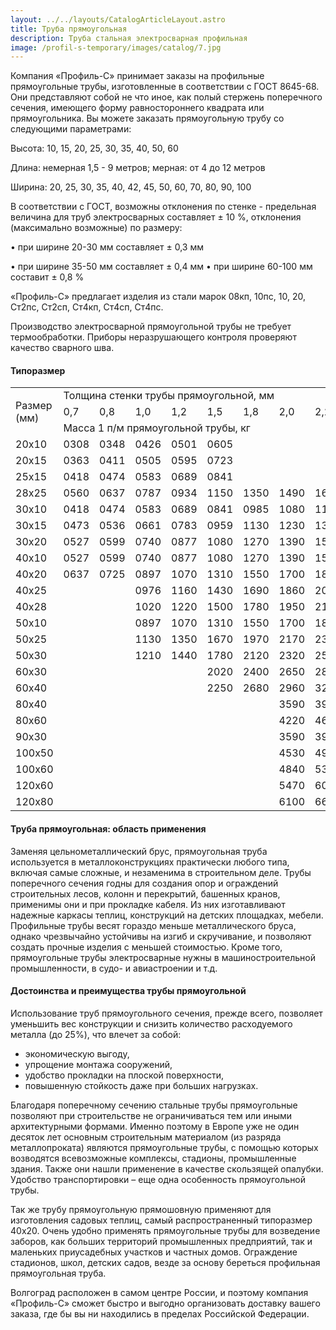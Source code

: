 ```yaml
---
layout: ../../layouts/CatalogArticleLayout.astro
title: Труба прямоугольная
description: Труба стальная электросварная профильная
image: /profil-s-temporary/images/catalog/7.jpg
---
```


Компания «Профиль-С» принимает заказы на профильные прямоугольные трубы, изготовленные в соответствии с ГОСТ 8645-68. Они представляют собой не что иное, как полый стержень поперечного сечения, имеющего форму равностороннего квадрата или прямоугольника. Вы можете заказать прямоугольную трубу со следующими параметрами:

Высота: 10, 15, 20, 25, 30, 35, 40, 50, 60

Длина: немерная 1,5 - 9 метров; мерная: от 4 до 12 метров

Ширина: 20, 25, 30, 35, 40, 42, 45, 50, 60, 70, 80, 90, 100

В соответствии с ГОСТ, возможны отклонения по стенке - предельная величина для труб электросварных составляет ± 10 %, отклонения (максимально возможные) по размеру:

• при ширине 20-30 мм составляет ± 0,3 мм

• при ширине 35-50 мм составляет ± 0,4 мм • при ширине 60-100 мм составит ± 0,8 %

«Профиль-С» предлагает изделия из стали марок 08кп, 10пс, 10, 20, Ст2пс, Ст2сп, Ст4кп, Ст4сп, Ст4пс.

Производство электросварной прямоугольной трубы не требует термообработки. Приборы неразрушающего контроля проверяют качество сварного шва.

#### Типоразмер

<div class="table-container">
<table>
<tbody>
<tr>
<td height="60" rowspan="3">Размер (мм)</td>
<td colspan="14">Толщина стенки трубы прямоугольной, мм</td>
</tr>
<tr>
<td>0,7</td>
<td>0,8</td>
<td>1,0</td>
<td>1,2</td>
<td>1,5</td>
<td>1,8</td>
<td>2,0</td>
<td>2,2</td>
<td>2,5</td>
<td>2,8</td>
<td>3,0</td>
<td>3,2</td>
<td>3,5</td>
<td>4,0</td>
</tr>
<tr>
<td colspan="14">Масса 1 п/м прямоугольной трубы, кг</td>
</tr>
<tr>
<td>20x10</td>
<td>0308</td>
<td>0348</td>
<td>0426</td>
<td>0501</td>
<td>0605</td>
<td></td>
<td></td>
<td></td>
<td></td>
<td></td>
<td></td>
<td></td>
<td></td>
<td></td>
</tr>
<tr>
<td>20x15</td>
<td>0363</td>
<td>0411</td>
<td>0505</td>
<td>0595</td>
<td>0723</td>
<td></td>
<td></td>
<td></td>
<td></td>
<td></td>
<td></td>
<td></td>
<td></td>
<td></td>
</tr>
<tr>
<td>25x15</td>
<td>0418</td>
<td>0474</td>
<td>0583</td>
<td>0689</td>
<td>0841</td>
<td></td>
<td></td>
<td></td>
<td></td>
<td></td>
<td></td>
<td></td>
<td></td>
<td></td>
</tr>
<tr>
<td>28x25</td>
<td>0560</td>
<td>0637</td>
<td>0787</td>
<td>0934</td>
<td>1150</td>
<td>1350</td>
<td>1490</td>
<td>1620</td>
<td>1,80</td>
<td></td>
<td></td>
<td></td>
<td></td>
<td></td>
</tr>
<tr>
<td>30x10</td>
<td>0418</td>
<td>0474</td>
<td>0583</td>
<td>0689</td>
<td>0841</td>
<td>0985</td>
<td>1080</td>
<td>1160</td>
<td>1,29</td>
<td></td>
<td></td>
<td></td>
<td></td>
<td></td>
</tr>
<tr>
<td>30x15</td>
<td>0473</td>
<td>0536</td>
<td>0661</td>
<td>0783</td>
<td>0959</td>
<td>1130</td>
<td>1230</td>
<td>1340</td>
<td>1,49</td>
<td></td>
<td></td>
<td></td>
<td></td>
<td></td>
</tr>
<tr>
<td>30х20</td>
<td>0527</td>
<td>0599</td>
<td>0740</td>
<td>0877</td>
<td>1080</td>
<td>1270</td>
<td>1390</td>
<td>1510</td>
<td>1,68</td>
<td></td>
<td></td>
<td></td>
<td></td>
<td></td>
</tr>
<tr>
<td>40x10</td>
<td>0527</td>
<td>0599</td>
<td>0740</td>
<td>0877</td>
<td>1080</td>
<td>1270</td>
<td>1390</td>
<td>1510</td>
<td>1,68</td>
<td></td>
<td></td>
<td></td>
<td></td>
<td></td>
</tr>
<tr>
<td>40x20</td>
<td>0637</td>
<td>0725</td>
<td>0897</td>
<td>1070</td>
<td>1310</td>
<td>1550</td>
<td>1700</td>
<td>1850</td>
<td>2,07</td>
<td></td>
<td></td>
<td></td>
<td></td>
<td></td>
</tr>
<tr>
<td>40x25</td>
<td></td>
<td></td>
<td>0976</td>
<td>1160</td>
<td>1430</td>
<td>1690</td>
<td>1860</td>
<td>2030</td>
<td>2,27</td>
<td></td>
<td></td>
<td></td>
<td></td>
<td></td>
</tr>
<tr>
<td>40х28</td>
<td></td>
<td></td>
<td>1020</td>
<td>1220</td>
<td>1500</td>
<td>1780</td>
<td>1950</td>
<td>2130</td>
<td>2,39</td>
<td></td>
<td></td>
<td></td>
<td></td>
<td></td>
</tr>
<tr>
<td>50x10</td>
<td></td>
<td></td>
<td>0897</td>
<td>1070</td>
<td>1310</td>
<td>1550</td>
<td>1700</td>
<td>1860</td>
<td>2,07</td>
<td>2,29</td>
<td>2,42</td>
<td></td>
<td></td>
<td></td>
</tr>
<tr>
<td>50x25</td>
<td></td>
<td></td>
<td>1130</td>
<td>1350</td>
<td>1670</td>
<td>1970</td>
<td>2170</td>
<td>2370</td>
<td>2,66</td>
<td>2,94</td>
<td>3,13</td>
<td></td>
<td></td>
<td></td>
</tr>
<tr>
<td>50x30</td>
<td></td>
<td></td>
<td>1210</td>
<td>1440</td>
<td>1780</td>
<td>2120</td>
<td>2320</td>
<td>2550</td>
<td>2,86</td>
<td>3,16</td>
<td>3,36</td>
<td></td>
<td></td>
<td></td>
</tr>
<tr>
<td>60x30</td>
<td></td>
<td></td>
<td></td>
<td></td>
<td>2020</td>
<td>2400</td>
<td>2650</td>
<td>2890</td>
<td>3,25</td>
<td>3,61</td>
<td>3,83</td>
<td></td>
<td></td>
<td></td>
</tr>
<tr>
<td>60x40</td>
<td></td>
<td></td>
<td></td>
<td></td>
<td>2250</td>
<td>2680</td>
<td>2960</td>
<td>3230</td>
<td>3,64</td>
<td>4,04</td>
<td>4,30</td>
<td>4,56</td>
<td>4,94</td>
<td>5,56</td>
</tr>
<tr>
<td>80x40</td>
<td></td>
<td></td>
<td></td>
<td></td>
<td></td>
<td></td>
<td>3590</td>
<td>3930</td>
<td>4,43</td>
<td>4,92</td>
<td>5,25</td>
<td>5,57</td>
<td>6,04</td>
<td>6,82</td>
</tr>
<tr>
<td>80x60</td>
<td></td>
<td></td>
<td></td>
<td></td>
<td></td>
<td></td>
<td>4220</td>
<td>4620</td>
<td>5,22</td>
<td>5,80</td>
<td>6,19</td>
<td>6,57</td>
<td>7,14</td>
<td>8,07</td>
</tr>
<tr>
<td>90x30</td>
<td></td>
<td></td>
<td></td>
<td></td>
<td></td>
<td></td>
<td>3590</td>
<td>3930</td>
<td>4,18</td>
<td>4,92</td>
<td>5,25</td>
<td>5,57</td>
<td>6,04</td>
<td>6,82</td>
</tr>
<tr>
<td>100x50</td>
<td></td>
<td></td>
<td></td>
<td></td>
<td></td>
<td></td>
<td>4530</td>
<td>4960</td>
<td>5,61</td>
<td>6,24</td>
<td>6,66</td>
<td>7,08</td>
<td>7,89</td>
<td>8,70</td>
</tr>
<tr>
<td>100x60</td>
<td></td>
<td></td>
<td></td>
<td></td>
<td></td>
<td></td>
<td>4840</td>
<td>5310</td>
<td>6,00</td>
<td>6,68</td>
<td>7,25</td>
<td>7,58</td>
<td>8,24</td>
<td>9,55</td>
</tr>
<tr>
<td>120x60</td>
<td></td>
<td></td>
<td></td>
<td></td>
<td></td>
<td></td>
<td>5470</td>
<td>6000</td>
<td>6,78</td>
<td>7,56</td>
<td>8,07</td>
<td>8,58</td>
<td>9,34</td>
<td>10,59</td>
</tr>
<tr>
<td>120x80</td>
<td></td>
<td></td>
<td></td>
<td></td>
<td></td>
<td></td>
<td>6100</td>
<td>6690</td>
<td>7,57</td>
<td>8,44</td>
<td>9,14</td>
<td>9,59</td>
<td>10,44</td>
<td>12,08</td>
</tr>
</tbody>
</table>
</div>

#### Труба прямоугольная: область применения

Заменяя цельнометаллический брус, прямоугольная труба используется в металлоконструкциях практически любого типа, включая самые сложные, и незаменима в строительном деле. Трубы поперечного сечения годны для создания опор и ограждений строительных лесов, колонн и перекрытий, башенных кранов, применимы они и при прокладке кабеля. Из них изготавливают надежные каркасы теплиц, конструкций на детских площадках, мебели. Профильные трубы весят гораздо меньше металлического бруса, однако чрезвычайно устойчивы на изгиб и скручивание, и позволяют создать прочные изделия с меньшей стоимостью. Кроме того, прямоугольные трубы электросварные нужны в машиностроительной промышленности, в судо- и авиастроении и т.д.

#### Достоинства и преимущества трубы прямоугольной

Использование труб прямоугольного сечения, прежде всего, позволяет уменьшить вес конструкции и снизить количество расходуемого металла (до 25%), что влечет за собой:

- экономическую выгоду,
- упрощение монтажа сооружений,
- удобство прокладки на плоской поверхности,
- повышенную стойкость даже при больших нагрузках.

Благодаря поперечному сечению стальные трубы прямоугольные позволяют при строительстве не ограничиваться тем или иными архитектурными формами. Именно поэтому в Европе уже не один десяток лет основным строительным материалом (из разряда металлопроката) являются прямоугольные трубы, с помощью которых возводятся всевозможные комплексы, стадионы, промышленные здания. Также они нашли применение в качестве скользящей опалубки. Удобство транспортировки – еще одна особенность прямоугольной трубы.

Так же трубу прямоугольную прямошовную применяют для изготовления садовых теплиц, самый распространенный типоразмер 40x20. Очень удобно применять прямоугольные трубы для возведение заборов, как больших территорий промышленных предприятий, так и маленьких приусадебных участков и частных домов. Ограждение стадионов, школ, детских садов, везде за основу береться профильная прямоугольная труба.

Волгоград расположен в самом центре России, и поэтому компания «Профиль-С» сможет быстро и выгодно организовать доставку вашего заказа, где бы вы ни находились в пределах Российской Федерации.
